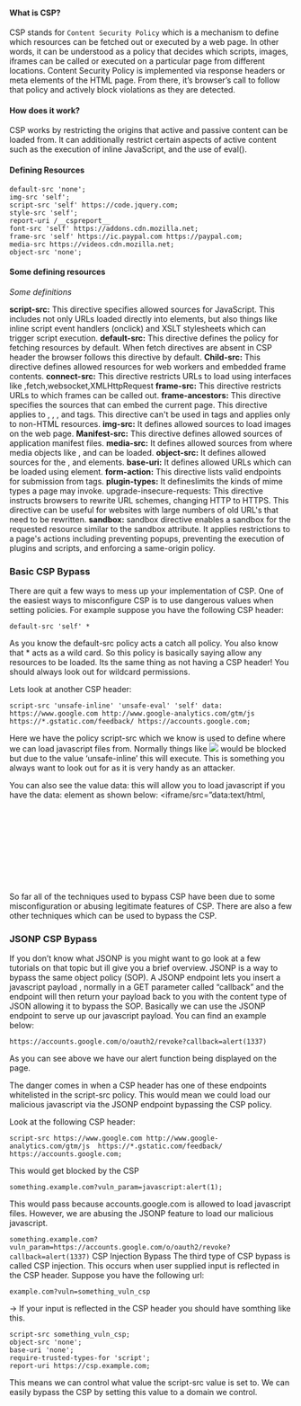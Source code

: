 #### What is CSP?

CSP stands for `Content Security Policy` which is a mechanism to define which resources can be fetched out or executed by a web page. In other words, it can be understood as a policy that decides which scripts, images, iframes can be called or executed on a particular page from different locations. Content Security Policy is implemented via response headers or meta elements of the HTML page. From there, it’s browser’s call to follow that policy and actively block violations as they are detected.

#### How does it work?

CSP works by restricting the origins that active and passive content can be loaded from. It can additionally restrict certain aspects of active content such as the execution of inline JavaScript, and the use of eval().

#### Defining Resources

```
default-src 'none';
img-src 'self';
script-src 'self' https://code.jquery.com;
style-src 'self';
report-uri /__cspreport__
font-src 'self' https://addons.cdn.mozilla.net;
frame-src 'self' https://ic.paypal.com https://paypal.com;
media-src https://videos.cdn.mozilla.net;
object-src 'none';
```
#### Some defining resources

_Some definitions_

**script-src:** This directive specifies allowed sources for JavaScript. This includes not only URLs loaded directly into  elements, but also things like inline script event handlers (onclick) and XSLT stylesheets which can trigger script execution. 
**default-src:** This directive defines the policy for fetching resources by default. When fetch directives are absent in CSP header the browser follows this directive by default. 
**Child-src:** This directive defines allowed resources for web workers and embedded frame contents. 
**connect-src:** This directive restricts URLs to load using interfaces like ,fetch,websocket,XMLHttpRequest 
**frame-src:** This directive restricts URLs to which frames can be called out. 
**frame-ancestors:** This directive specifies the sources that can embed the current page. This directive applies to , , , and  tags. This directive can't be used in  tags and applies only to non-HTML resources. 
**img-src:** It defines allowed sources to load images on the web page. 
**Manifest-src:** This directive defines allowed sources of application manifest files. 
**media-src:** It defines allowed sources from where media objects like , and  can be loaded. 
**object-src:** It defines allowed sources for the , and  elements.
**base-uri:** It defines allowed URLs which can be loaded using  element. 
**form-action:** This directive lists valid endpoints for submission from  tags. 
**plugin-types:** It defineslimits the kinds of mime types a page may invoke. 
upgrade-insecure-requests: This directive instructs browsers to rewrite URL schemes, changing HTTP to HTTPS. This directive can be useful for websites with large numbers of old URL's that need to be rewritten. 
**sandbox:** sandbox directive enables a sandbox for the requested resource similar to the  sandbox attribute. It applies restrictions to a page's actions including preventing popups, preventing the execution of plugins and scripts, and enforcing a same-origin policy.


### Basic CSP Bypass

There are quit a few ways to mess up your implementation of CSP. One of the easiest ways to misconfigure CSP is to use dangerous values when setting policies. For example suppose you have the following CSP header:

```default-src 'self' *```

As you know the default-src policy acts a catch all policy. You also know that * acts as a wild card. So this policy is basically saying allow any resources to be loaded. Its the same thing as not having a CSP header! You should always look out for wildcard permissions.

Lets look at another CSP header:
```
script-src 'unsafe-inline' 'unsafe-eval' 'self' data: https://www.google.com http://www.google-analytics.com/gtm/js  https://*.gstatic.com/feedback/ https://accounts.google.com;
```

Here we have the policy script-src which we know is used to define where we can load javascript files from. Normally things like ***<IMG SRC=”javascript:alert(‘XSS’);”>*** would be blocked but due to the value ‘unsafe-inline’ this will execute. This is something you always want to look out for as it is very handy as an attacker.

You can also see the value data: this will allow you to load javascript if you have the data: element as shown below: <iframe/src=”data:text/html,<svg onload=alert(1)>”>.

So far all of the techniques used to bypass CSP have been due to some misconfiguration or abusing legitimate features of CSP. There are also a few other techniques which can be used to bypass the CSP.

### JSONP CSP Bypass

If you don’t know what JSONP is you might want to go look at a few tutorials on that topic but ill give you a brief overview. JSONP is a way to bypass the same object policy (SOP). A JSONP endpoint lets you insert a javascript payload , normally in a GET parameter called “callback” and the endpoint will then return your payload back to you with the content type of JSON allowing it to bypass the SOP. Basically we can use the JSONP endpoint to serve up our javascript payload. You can find an example below:
```
https://accounts.google.com/o/oauth2/revoke?callback=alert(1337)
```

As you can see above we have our alert function being displayed on the page.

The danger comes in when a CSP header has one of these endpoints whitelisted in the script-src policy. This would mean we could load our malicious javascript via the JSONP endpoint bypassing the CSP policy.

Look at the following CSP header:
```
script-src https://www.google.com http://www.google-analytics.com/gtm/js  https://*.gstatic.com/feedback/ https://accounts.google.com;
```
This would get blocked by the CSP

```something.example.com?vuln_param=javascript:alert(1);```

This would pass because accounts.google.com is allowed to load javascript files. However, we are abusing the JSONP feature to load our malicious javascript.

```something.example.com?vuln_param=https://accounts.google.com/o/oauth2/revoke?callback=alert(1337)```
CSP Injection Bypass
The third type of CSP bypass is called CSP injection. This occurs when user supplied input is reflected in the CSP header. Suppose you have the following url:

```example.com?vuln=something_vuln_csp```

-> If your input is reflected in the CSP header you should have somthing like this.

```
script-src something_vuln_csp;
object-src 'none';
base-uri 'none';
require-trusted-types-for 'script';
report-uri https://csp.example.com;
```

This means we can control what value the script-src value is set to. We can easily bypass the CSP by setting this value to a domain we control.
